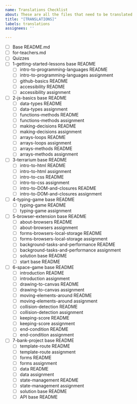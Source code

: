 ```yaml
---
name: Translations Checklist
about: These are all the files that need to be translated
title: "[TRANSLATIONS]"
labels: translations
assignees: ''

---
```


- [ ] Base README.md
- [ ] for-teachers.md
- [ ] Quizzes
- [ ] 1-getting-started-lessons base README
   - [ ] intro-to-programming-languages README
   - [ ] intro-to-programming-languages assignment
   - [ ] github-basics README
   - [ ] accessibility README
   - [ ] accessibility assignment
- [ ] 2-js-basics base README
   - [ ] data-types README
   - [ ] data-types assignment
   - [ ] functions-methods README
   - [ ] functions-methods assignment
   - [ ] making-decisions README
   - [ ] making-decisions assignment
   - [ ] arrays-loops README
   - [ ] arrays-loops assignment
   - [ ] arrays-methods README
   - [ ] arrays-methods assignment
- [ ] 3-terrarium base README
   - [ ] intro-to-html README
   - [ ] intro-to-html assignment
   - [ ] intro-to-css README
   - [ ] intro-to-css assignment
   - [ ] intro-to-DOM-and-closures README
   - [ ] intro-to-DOM-and-closures assignment
- [ ] 4-typing-game base README
   - [ ] typing-game README
   - [ ] typing-game assignment
- [ ] 5-browser-extension base README
   - [ ] about-browsers README
   - [ ] about-browsers assignment
   - [ ] forms-browsers-local-storage README
   - [ ] forms-browsers-local-storage assignment
   - [ ] background-tasks-and-performance README
   - [ ] background-tasks-and-performance assignment
   - [ ] solution base README
   - [ ] start base README
- [ ] 6-space-game base README
   - [ ] introduction README
   - [ ] introduction assignment
   - [ ] drawing-to-canvas README
   - [ ] drawing-to-canvas  assignment
   - [ ] moving-elements-around README
   - [ ] moving-elements-around  assignment
   - [ ] collision-detection README
   - [ ] collision-detection assignment
   - [ ] keeping-score README
   - [ ] keeping-score assignment
   - [ ] end-condition README
   - [ ] end-condition assignment
- [ ] 7-bank-project base README
   - [ ] template-route README
   - [ ] template-route assignment
   - [ ] forms README
   - [ ] forms  assignment
   - [ ] data README
   - [ ] data assignment
   - [ ] state-management README
   - [ ] state-management  assignment
   - [ ] solution base README
   - [ ] API base README

